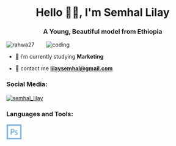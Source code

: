 <h1 align="center">Hello 👋🏾, I'm Semhal Lilay</h1>
<h3 align="center">A Young, Beautiful model from Ethiopia</h3> 
<picture>
 <source media="(prefers-color-scheme: dark)" srcset="![IMG_8395](https://user-images.githubusercontent.com/86774263/213497789-c14dded7-8f99-4c5c-b12b-f642859c884b.JPG)>
 <source media="(prefers-color-scheme: light)" srcset="![IMG_8395](https://user-images.githubusercontent.com/86774263/213497789-c14dded7-8f99-4c5c-b12b-f642859c884b.JPG)>
 <img alt="YOUR-ALT-TEXT" src="YOUR-DEFAULT-IMAGE">
</picture>

<img align="right" alt="coding" width="400" src="https://tenor.com/en-GB/view/gown-beautiful-model-gif-16897296.gif">

<p align="left"> <img src="https://komarev.com/ghpvc/?username=rahwa27&label=Profile%20views&color=0e75b6&style=flat" alt="rahwa27" /> </p>

- 📝 I’m currently studying **Marketing**

- 💌 contact me **lilaysemhal@gmail.com**

<h3 align="left">Social Media:</h3>
<p align="left">
<a href="https://instagram.com/semhal_lilay" target="blank"><img align="center" src="https://raw.githubusercontent.com/rahuldkjain/github-profile-readme-generator/master/src/images/icons/Social/instagram.svg" alt="semhal_lilay" height="30" width="40" /></a>
</p>

<h3 align="left">Languages and Tools:</h3>
<p align="left"> <a href="https://www.photoshop.com/en" target="_blank" rel="noreferrer"> <img src="https://raw.githubusercontent.com/devicons/devicon/master/icons/photoshop/photoshop-line.svg" alt="photoshop" width="40" height="40"/> </a> </p>
